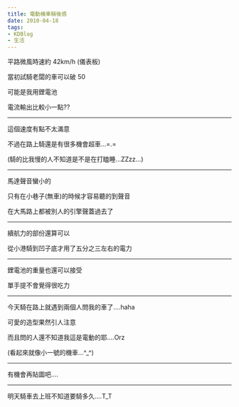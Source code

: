 ```yaml
---
title: 電動機車騎後感
date: 2010-04-18
tags:
- KDBlog
- 生活
---
```

平路微風時速約 42km/h (儀表板)

當初試騎老闆的車可以破 50

可能是我用鋰電池

電流輸出比較小一點??

---

這個速度有點不太滿意

不過在路上騎還是有很多機會超車...=.=

(騎的比我慢的人不知道是不是在打瞌睡...ZZzz...)

---

馬達聲音蠻小的

只有在小巷子(無車)的時候才容易聽的到聲音

在大馬路上都被別人的引擎聲蓋過去了

---

續航力的部份還算可以

從小港騎到凹子底才用了五分之三左右的電力

---

鋰電池的重量也還可以接受

單手提不會覺得很吃力

---

今天騎在路上就遇到兩個人問我的車了....haha

可愛的造型果然引人注意

而且問的人還不知道我這是電動的耶....Orz

(看起來就像小一號的機車...^_^)

---

有機會再貼圖吧....

---

明天騎車去上班不知道要騎多久....T_T

